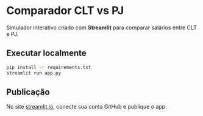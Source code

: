 # Comparador CLT vs PJ

Simulador interativo criado com **Streamlit** para comparar salários entre CLT e PJ.

## Executar localmente

```bash
pip install -r requirements.txt
streamlit run app.py
````

## Publicação

No site [streamlit.io](https://share.streamlit.io/), conecte sua conta GitHub e publique o app.
